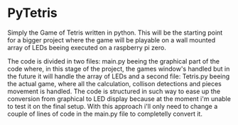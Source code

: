 # PyTetris

Simply the Game of Tetris written in python. This will be the starting point for a bigger project where the game will be playable on a wall mounted array of LEDs beeing executed on a raspberry pi zero.

The code is divided in two files: main.py beeing the graphical part of the code where, in this stage of the project, the games window's handled but in the future it will handle the array of LEDs and a second file: Tetris.py beeing the actual game, where all the calculation, collison detections and pieces movement is handled.
The code is structured in such way to ease up the conversion from graphical to LED display because at the moment i'm unable to test it on the final setup. With this approach i'll only need to change a couple of lines of code in the main.py file to completelly convert it.
